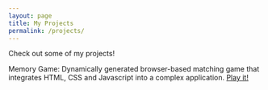 ```yaml
---
layout: page
title: My Projects
permalink: /projects/
---
```


Check out some of my projects!

Memory Game:
Dynamically generated browser-based matching game that integrates HTML, CSS and Javascript into a complex application.
[Play it!](https://allenmattp.com/memory/game.html)
